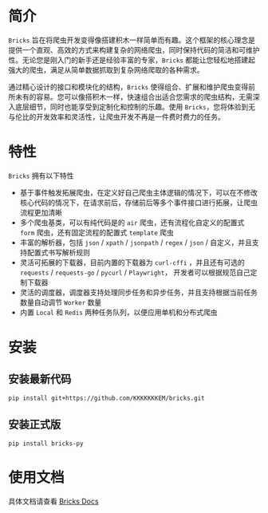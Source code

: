 # 简介

`Bricks` 旨在将爬虫开发变得像搭建积木一样简单而有趣。这个框架的核心理念是提供一个直观、高效的方式来构建复杂的网络爬虫，同时保持代码的简洁和可维护性。无论您是刚入门的新手还是经验丰富的专家，`Bricks` 都能让您轻松地搭建起强大的爬虫，满足从简单数据抓取到复杂网络爬取的各种需求。

通过精心设计的接口和模块化的结构，`Bricks` 使得组合、扩展和维护爬虫变得前所未有的容易。您可以像搭积木一样，快速组合出适合您需求的爬虫结构，无需深入底层细节，同时也能享受到定制化和控制的乐趣。使用 `Bricks`，您将体验到无与伦比的开发效率和灵活性，让爬虫开发不再是一件费时费力的任务。


# 特性

`Bricks` 拥有以下特性

- 基于事件触发拓展爬虫，在定义好自己爬虫主体逻辑的情况下，可以在不修改核心代码的情况下，在请求前后，存储前后等多个事件接口进行拓展，让爬虫流程更加清晰
- 多个爬虫基类，可以有纯代码是的 `air` 爬虫，还有流程化自定义的配置式 `form` 爬虫，还有固定流程的配置式 `template` 爬虫
- 丰富的解析器，包括 `json` / `xpath` / `jsonpath` / `regex` / `json` / 自定义，并且支持配置式书写解析规则
- 灵活可拓展的下载器，目前内置的下载器为 `curl-cffi` ，并且还有可选的 `requests` /  `requests-go` / `pycurl` / `Playwright`， 开发者可以根据规范自己定制下载器
- 灵活的调度器，调度器支持处理同步任务和异步任务，并且支持根据当前任务数量自动调节 `Worker` 数量
- 内置 `Local` 和 `Redis` 两种任务队列，以便应用单机和分布式爬虫


# 安装
## 安装最新代码
```
pip install git+https://github.com/KKKKKKKEM/bricks.git
```

## 安装正式版
```
pip install bricks-py
```

# 使用文档
具体文档请查看 [Bricks Docs](https://kkkkkkkem.vercel.app/bricks)

